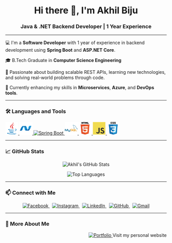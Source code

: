 <h1 align="center">Hi there 👋, I'm Akhil Biju</h1>
<h3 align="center">Java & .NET Backend Developer | 1 Year Experience</h3>

---

💻 I'm a **Software Developer** with 1 year of experience in backend development using **Spring Boot** and **ASP.NET Core**.

🎓 B.Tech Graduate in **Computer Science Engineering**

🚀 Passionate about building scalable REST APIs, learning new technologies, and solving real-world problems through code.

🌱 Currently enhancing my skills in **Microservices**, **Azure**, and **DevOps tools**.

---

### 🛠️ Languages and Tools

<p align="left">
  <a href="https://www.java.com" target="_blank" rel="noreferrer">
    <img src="https://raw.githubusercontent.com/devicons/devicon/master/icons/java/java-original.svg" alt="Java" width="40" height="40"/>
  </a>
  <a href="https://dotnet.microsoft.com/" target="_blank" rel="noreferrer">
    <img src="https://raw.githubusercontent.com/devicons/devicon/master/icons/dot-net/dot-net-original.svg" alt=".NET" width="40" height="40"/>
  </a>
  <a href="https://spring.io/" target="_blank" rel="noreferrer">
    <img src="https://www.vectorlogo.zone/logos/springio/springio-icon.svg" alt="Spring Boot" width="40" height="40"/>
  </a>
  <a href="https://www.mysql.com/" target="_blank" rel="noreferrer">
    <img src="https://raw.githubusercontent.com/devicons/devicon/master/icons/mysql/mysql-original-wordmark.svg" alt="MySQL" width="40" height="40"/>
  </a>
  <a href="https://www.w3.org/html/" target="_blank" rel="noreferrer">
    <img src="https://raw.githubusercontent.com/devicons/devicon/master/icons/html5/html5-original-wordmark.svg" alt="HTML5" width="40" height="40"/>
  </a>
  <a href="https://developer.mozilla.org/en-US/docs/Web/JavaScript" target="_blank" rel="noreferrer">
    <img src="https://raw.githubusercontent.com/devicons/devicon/master/icons/javascript/javascript-original.svg" alt="JavaScript" width="40" height="40"/>
  </a>
  <a href="https://www.w3schools.com/css/" target="_blank" rel="noreferrer">
    <img src="https://raw.githubusercontent.com/devicons/devicon/master/icons/css3/css3-original-wordmark.svg" alt="CSS3" width="40" height="40"/>
  </a>
</p>

---

### 📈 GitHub Stats

<p align="center">
  <img src="https://github-readme-stats.vercel.app/api?username=akhilbiju&show_icons=true&theme=radical" alt="Akhil's GitHub Stats" />
</p>

<p align="center">
  <img src="https://github-readme-stats.vercel.app/api/top-langs/?username=akhilbiju&layout=compact&theme=radical" alt="Top Languages" />
</p>

---

### 📫 Connect with Me

<p align="center">
  <a href="https://www.facebook.com/akhil.biju.5209/" target="blank">
    <img src="https://cdn.jsdelivr.net/npm/simple-icons@3.0.1/icons/facebook.svg" alt="Facebook" height="30" width="30"/>
  </a>&nbsp;
  <a href="https://www.instagram.com/am._akh.i_l/" target="blank">
    <img src="https://cdn.jsdelivr.net/npm/simple-icons@3.0.1/icons/instagram.svg" alt="Instagram" height="30" width="30"/>
  </a>&nbsp;
  <a href="https://www.linkedin.com/in/akhil-biju-252603212/" target="blank">
    <img src="https://cdn.jsdelivr.net/npm/simple-icons@3.0.1/icons/linkedin.svg" alt="LinkedIn" height="30" width="30"/>
  </a>&nbsp;
  <a href="https://github.com/akhilbju/" target="blank">
    <img src="https://cdn.jsdelivr.net/npm/simple-icons@3.0.1/icons/github.svg" alt="GitHub" height="30" width="30"/>
  </a>&nbsp;
  <a href="mailto:abiju60@gmail.com" target="blank">
    <img src="https://cdn.jsdelivr.net/npm/simple-icons@3.0.1/icons/gmail.svg" alt="Gmail" height="30" width="30"/>
  </a>
</p>

---

### 🔗 More About Me
<p align="right">
  <a href="https://akhilbju.github.io/My-Website/" target="blank">
    <img src="https://cdn.jsdelivr.net/npm/simple-icons@3.0.1/icons/google.svg" alt="Portfolio" height="30" width="30"/>
  </a> Visit my personal website
</p>

